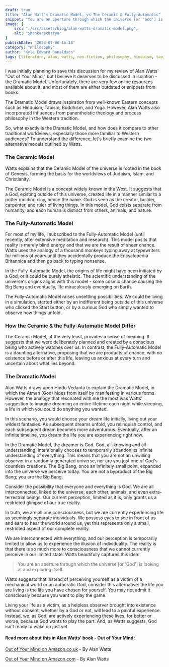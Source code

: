 ```yaml
---
draft: true
title: "Alan Watt's Dramatic Model, vs The Ceramic & Fully-Automatic"
snippet: "You are an aperture through which the universe [or 'God'] is looking at and exploring itself."
image: {
    src: "./src/assets/blog/alan-watts-dramatic-model.png",
    alt: "Shankaracharya"
}
publishDate: "2023-07-06 15:18"
category: "Philosophy"
author: "Kyle Edward Donaldson"
tags: [literature, alan, watts, non-fiction, philosophy, hinduism, taoism, non-duality, vedanta, dramatic, fully-automatic, ceramic, model]
---
```


I was initially planning to save this discussion for my review of Alan Watts' "Out of Your Mind," but I believe it deserves to be discussed in isolation - the Dramatic Model. Unfortunately, there are very few online resources available about it, and most of them are either outdated or snippets from books.

The Dramatic Model draws inspiration from well-known Eastern concepts such as Hinduism, Taoism, Buddhism, and Yoga. However, Alan Watts also incorporated influences from panentheistic theology and process philosophy in the Western tradition.

So, what exactly is the Dramatic Model, and how does it compare to other traditional worldviews, especially those more familiar to Western audiences? To understand the difference, let's briefly examine the two alternative models outlined by Watts.

### The Ceramic Model

Watts explains that the Ceramic Model of the universe is rooted in the book of Genesis, forming the basis for the worldviews of Judaism, Islam, and Christianity.

The Ceramic Model is a concept widely known in the West. It suggests that a God, existing outside of this universe, created life in a manner similar to a potter molding clay, hence the name. God is seen as the creator, builder, carpenter, and ruler of living things. In this model, God exists separate from humanity, and each human is distinct from others, animals, and nature.

### The Fully-Automatic Model

For most of my life, I subscribed to the Fully-Automatic Model (until recently, after extensive meditation and research). This model posits that reality is merely blind energy and that we are the result of sheer chance. Watts uses the analogy of a thousand monkeys typing away at typewriters for millions of years until they accidentally produce the Encyclopedia Britannica and then go back to typing nonsense.

In the Fully-Automatic Model, the origins of life might have been initiated by a God, or it could be purely atheistic. The scientific understanding of the universe's origins aligns with this model - some cosmic chance causing the Big Bang and eventually, life miraculously emerging on Earth.

The Fully-Automatic Model raises unsettling possibilities. We could be living in a simulation, started either by an indifferent being outside of this universe who clicked the Start button, or by a curious God who simply wanted to observe how things unfold.

### How the Ceramic & the Fully-Automatic Model Differ

The Ceramic Model, at the very least, provides a sense of meaning. It suggests that we were deliberately planned and created by a conscious being who actively watches over us. In contrast, the Fully-Automatic Model is a daunting alternative, proposing that we are products of chance, with no existence before or after this life, leaving us anxious at every turn and uncertain about what lies beyond.

### The Dramatic Model

Alan Watts draws upon Hindu Vedanta to explain the Dramatic Model, in which the Atman (God) hides from itself by manifesting in various forms. However, the analogy that resonated with me the most was Watts' suggestion to imagine dreaming an entire lifetime each night while sleeping, a life in which you could do anything you wanted.

In this scenario, you would choose your dream life initially, living out your wildest fantasies. As subsequent dreams unfold, you relinquish control, and each subsequent dream becomes more adventurous. Eventually, after an infinite timeline, you dream the life you are experiencing right now.

In the Dramatic Model, the dreamer is God. God, all-knowing and all-understanding, intentionally chooses to temporarily abandon its infinite understanding of everything. This means that you are not an unwilling observer in a randomly generated universe, nor are you just one of God's countless creations. The Big Bang, once an infinitely small point, expanded into the universe we perceive today. You are not a byproduct of the Big Bang; you are the Big Bang.

Consider the possibility that everyone and everything is God. We are all interconnected, linked to the universe, each other, animals, and even extra-terrestrial beings. Our current perception, limited as it is, only grants us a restricted glimpse of our true reality.

In truth, we are all one consciousness, but we are currently experiencing life as seemingly separate individuals. We possess eyes to see in front of us and ears to hear the world around us, yet this represents only a small, restricted aspect of our complete reality.

We are interconnected with everything, and our perception is temporarily limited to allow us to experience the illusion of individuality. The reality is that there is so much more to consciousness that we cannot currently perceive in our limited state. Watts beautifully captures this idea: 
>You are an aperture through which the universe [or 'God'] is looking at and exploring itself.

Watts suggests that instead of perceiving yourself as a victim of a mechanical world or an autocratic God, consider this alternative: the life you are living is the life you have chosen for yourself. You may not admit it consciously because you want to play the game.

Living your life as a victim, as a helpless observer brought into existence without consent, whether by a God or not, will lead to a painful experience. Instead, we, as God, are actively experiencing these lives, for better or worse, because God wants to play the part. And, as Watts suggests, God isn't ready to wake up just yet.

#### Read more about this in Alan Watts' book - Out of Your Mind:

<a target="_blank" href="https://www.amazon.co.uk/Your-Mind-Interdependence-Hide-Seek/dp/1788164458?&_encoding=UTF8&tag=kedonaldson-21&linkCode=ur2&linkId=d7a1b8412f0bd43d4e8d2018efc769f9&camp=1634&creative=6738">Out of Your Mind on Amazon.co.uk</a> - By Alan Watts

<a target="_blank" href="https://www.amazon.com/Out-Your-Mind-Tricksters-Interdependence/dp/1622037529/?&_encoding=UTF8&tag=kedonaldson-20&linkCode=ur2&linkId=483fa0a370c049d28b4951431b4483d1&camp=1789&creative=9325">Out of Your Mind on Amazon.com</a> - By Alan Watts


